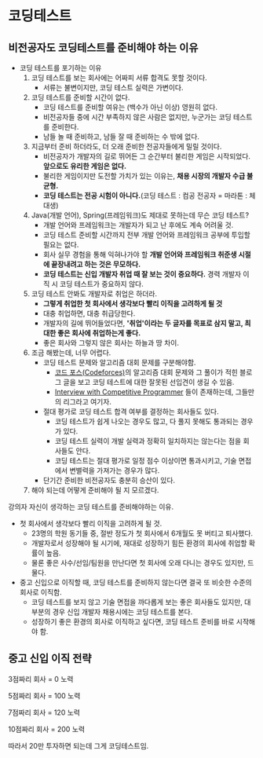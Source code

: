 # 코딩테스트

## 비전공자도 코딩테스트를 준비해야 하는 이유

- 코딩 테스트를 포기하는 이유
  1. 코딩 테스트를 보는 회사에는 어짜피 서류 합격도 못할 것이다.
     - 서류는 불변이지만, 코딩 테스트 실력은 가변이다.
  2. 코딩 테스트를 준비할 시간이 없다.
     - 코딩 테스트를 준비할 여유는 (백수가 아닌 이상) 영원히 없다.
     - 비전공자들 중에 시간 부족하지 않은 사람은 없지만, 누군가는 코딩 테스트를 준비한다.
     - 남들 놀 때 준비하고, 남들 잘 때 준비하는 수 밖에 없다.
  3. 지금부터 준비 하더라도, 더 오래 준비한 전공자들에게 밀릴 것이다.
     - 비전공자가 개발자의 길로 뛰어든 그 순간부터 불리한 게임은 시작되었다. **앞으로도 유리한 게임은 없다.**
     - 불리한 게임이지만 도전할 가치가 있는 이유는, **채용 시장의 개발자 수급 불균형.**
     - **코딩 테스트는 전공 시험이 아니다.**(코딩 테스트 : 컴공 전공자 = 마라톤 : 체대생)
  4. Java(개발 언어), Spring(프레임워크)도 제대로 못하는데 무슨 코딩 테스트?
     - 개발 언어와 프레임워크는 개발자가 되고 난 후에도 계속 어려울 것.
     - 코딩 테스트 준비할 시간까지 전부 개발 언어와 프레임워크 공부에 투입할 필요는 없다.
     - 회사 실무 경험을 통해 익혀나가야 할 **개발 언어와 프레임워크 취준생 시절에 끝장내려고 하는 것은 무모하다.**
     - **코딩 테스트는 신입 개발자 취업 때 잘 보는 것이 중요하다.** 경력 개발자 이직 시 코딩 테스트가 중요하지 않다.
  5. 코딩 테스트 안봐도 개발자로 취업은 하더라.
     - **그렇게 취업한 첫 회사에서 생각보다 빨리 이직을 고려하게 될 것**
     - 대충 취업하면, 대충 취급당한다.
     - 개발자의 길에 뛰어들었다면, **'취업'이라는 두 글자를 목표로 삼지 말고, 최대한 좋은 회사에 취업하는게 좋다.**
     - 좋은 회사와 그렇지 않은 회사는 하늘과 땅 차이.
  6. 조금 해봤는데, 너무 어렵다.
     - 코딩 테스트 문제와 알고리즘 대회 문제를 구분해야함.
       - [코드 포스(Codeforces)](http://codeforces.com/)의 알고리즘 대회 문제와 그 풀이가 적힌 블로그 글을 보고 코딩 테스트에 대한 잘못된 선입견이 생길 수 있음.
       - [Interview with Competitive Programmer](https://www.youtube.com/watch?v=F4rykKLcduI) 들이 존재하는데, 그들만의 리그라고 여기자.
     - 절대 평가로 코딩 테스트 합격 여부를 결정하는 회사들도 있다.
       - 코딩 테스트가 쉽게 나오는 경우도 많고, 다 풀지 못해도 통과되는 경우가 있다.
       - 코딩 테스트 실력이 개발 실력과 정확히 일치하지는 않는다는 점을 회사들도 안다.
       - 코딩 테스트는 절대 평가로 일정 점수 이상이면 통과시키고, 기술 면접에서 변별력을 가져가는 경우가 많다.
     - 단기간 준비한 비전공자도 충분히 승산이 있다.
  7. 해야 되는데 어떻게 준비해야 될 지 모르겠다.



강의자 자신이 생각하는 코딩 테스트를 준비해야하는 이유.

- 첫 회사에서 생각보다 빨리 이직을 고려하게 될 것.
  - 23명의 학원 동기들 중, 절반 정도가 첫 회사에서 6개월도 못 버티고 퇴사했다.
  - 개발자로서 성장해야 될 시기에, 재대로 성장하기 힘든 환경의 회사에 취업할 확률이 높음.
  - 물론 좋은 사수/선임/팀원을 만난다면 첫 회사에 오래 다니는 경우도 있지만, 드물다.
- 중고 신입으로 이직할 때, 코딩 테스트를 준비하지 않는다면 결국 또 비슷한 수준의 회사로 이직함.
  - 코딩 테스트를 보지 않고 기술 면접을 까다롭게 보는 좋은 회사들도 있지만, 대부분의 경우 신입 개발자 채용시에는 코딩 테스트를 본다.
  - 성장하기 좋은 환경의 회사로 이직하고 싶다면, 코딩 테스트 준비를 바로 시작해야 함.



## 중고 신입 이직 전략

3점짜리 회사 = 0 노력

5점짜리 회사 = 100 노력

7점짜리 회사 = 120 노력

10점짜리 회사 = 200 노력



따라서 20만 투자하면 되는데 그게 코딩테스트임.